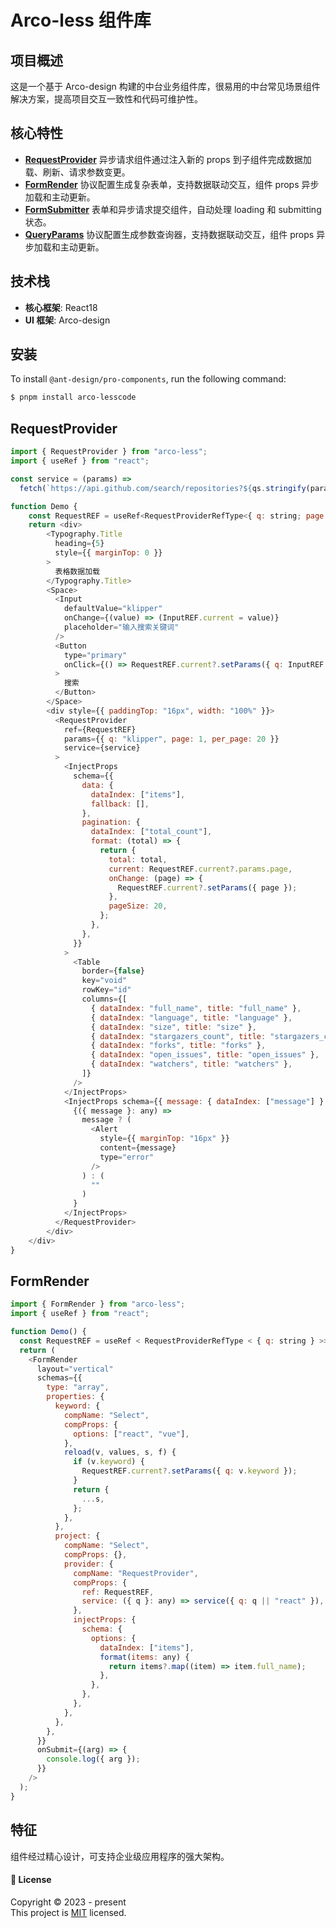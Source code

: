 # Arco-less 组件库

## 项目概述

这是一个基于 Arco-design 构建的中台业务组件库，很易用的中台常见场景组件解决方案，提高项目交互一致性和代码可维护性。

## 核心特性

- **[RequestProvider](https://larvio07.github.io/arco-lesscode/?path=/docs/requestprovider--docs)** 异步请求组件通过注入新的 props 到子组件完成数据加载、刷新、请求参数变更。
- **[FormRender](https://larvio07.github.io/arco-lesscode/?path=/docs/formrender--docs)** 协议配置生成复杂表单，支持数据联动交互，组件 props 异步加载和主动更新。
- **[FormSubmitter](https://larvio07.github.io/arco-lesscode/?path=/docs/formsubmitter--docs)** 表单和异步请求提交组件，自动处理 loading 和 submitting 状态。
- **[QueryParams](https://larvio07.github.io/arco-lesscode/?path=/docs/queryparams--docs)** 协议配置生成参数查询器，支持数据联动交互，组件 props 异步加载和主动更新。

## 技术栈

- **核心框架**: React18
- **UI 框架**: Arco-design

## 安装

To install `@ant-design/pro-components`, run the following command:

```bash
$ pnpm install arco-lesscode
```

## RequestProvider

```javascript
import { RequestProvider } from "arco-less";
import { useRef } from "react";

const service = (params) =>
  fetch(`https://api.github.com/search/repositories?${qs.stringify(params)}`).then((res) => res.json());

function Demo {
    const RequestREF = useRef<RequestProviderRefType<{ q: string; page: 1; per_page: 20 }>>(null);
    return <div>
        <Typography.Title
          heading={5}
          style={{ marginTop: 0 }}
        >
          表格数据加载
        </Typography.Title>
        <Space>
          <Input
            defaultValue="klipper"
            onChange={(value) => (InputREF.current = value)}
            placeholder="输入搜索关键词"
          />
          <Button
            type="primary"
            onClick={() => RequestREF.current?.setParams({ q: InputREF.current })}
          >
            搜索
          </Button>
        </Space>
        <div style={{ paddingTop: "16px", width: "100%" }}>
          <RequestProvider
            ref={RequestREF}
            params={{ q: "klipper", page: 1, per_page: 20 }}
            service={service}
          >
            <InjectProps
              schema={{
                data: {
                  dataIndex: ["items"],
                  fallback: [],
                },
                pagination: {
                  dataIndex: ["total_count"],
                  format: (total) => {
                    return {
                      total: total,
                      current: RequestREF.current?.params.page,
                      onChange: (page) => {
                        RequestREF.current?.setParams({ page });
                      },
                      pageSize: 20,
                    };
                  },
                },
              }}
            >
              <Table
                border={false}
                key="void"
                rowKey="id"
                columns={[
                  { dataIndex: "full_name", title: "full_name" },
                  { dataIndex: "language", title: "language" },
                  { dataIndex: "size", title: "size" },
                  { dataIndex: "stargazers_count", title: "stargazers_count" },
                  { dataIndex: "forks", title: "forks" },
                  { dataIndex: "open_issues", title: "open_issues" },
                  { dataIndex: "watchers", title: "watchers" },
                ]}
              />
            </InjectProps>
            <InjectProps schema={{ message: { dataIndex: ["message"] } }}>
              {({ message }: any) =>
                message ? (
                  <Alert
                    style={{ marginTop: "16px" }}
                    content={message}
                    type="error"
                  />
                ) : (
                  ""
                )
              }
            </InjectProps>
          </RequestProvider>
        </div>
    </div>
}
```

## FormRender

```javascript
import { FormRender } from "arco-less";
import { useRef } from "react";

function Demo() {
  const RequestREF = useRef < RequestProviderRefType < { q: string } >> null;
  return (
    <FormRender
      layout="vertical"
      schemas={{
        type: "array",
        properties: {
          keyword: {
            compName: "Select",
            compProps: {
              options: ["react", "vue"],
            },
            reload(v, values, s, f) {
              if (v.keyword) {
                RequestREF.current?.setParams({ q: v.keyword });
              }
              return {
                ...s,
              };
            },
          },
          project: {
            compName: "Select",
            compProps: {},
            provider: {
              compName: "RequestProvider",
              compProps: {
                ref: RequestREF,
                service: ({ q }: any) => service({ q: q || "react" }),
              },
              injectProps: {
                schema: {
                  options: {
                    dataIndex: ["items"],
                    format(items: any) {
                      return items?.map((item) => item.full_name);
                    },
                  },
                },
              },
            },
          },
        },
      }}
      onSubmit={(arg) => {
        console.log({ arg });
      }}
    />
  );
}
```

## 特征

组件经过精心设计，可支持企业级应用程序的强大架构。

#### 📝 License

Copyright © 2023 - present <br/> This project is [MIT](./LICENSE) licensed.
